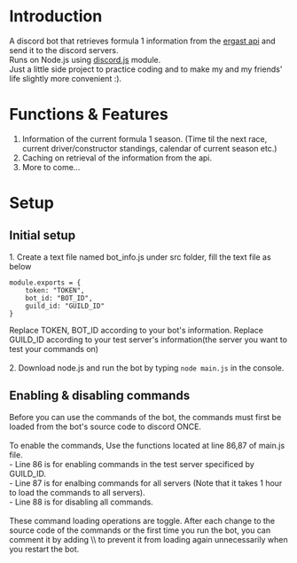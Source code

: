 # Introduction
A discord bot that retrieves formula 1 information from the <a href="http://ergast.com/mrd/">ergast api</a> and send it to the discord servers.<br>
Runs on Node.js using <a href="https://discord.js.org/">discord.js</a> module.<BR>
Just a little side project to practice coding and to make my and my friends' life slightly more convenient :).

# Functions & Features
1. Information of the current formula 1 season. (Time til the next race, current driver/constructor standings, calendar of current season etc.)
2. Caching on retrieval of the information from the api.
3. More to come...

# Setup
<h2>Initial setup</h2>
1. Create a text file named bot_info.js under src folder, fill the text file as below

```
module.exports = {
    token: "TOKEN", 
    bot_id: "BOT_ID",
    guild_id: "GUILD_ID"
}
```

Replace TOKEN, BOT_ID according to your bot's information. Replace GUILD_ID according to your test server's information(the server you want to test your commands on) <BR><BR>
2. Download node.js and run the bot by typing ``node main.js`` in the console.

<h2>Enabling & disabling commands</h2>
Before you can use the commands of the bot, the commands must first be loaded from the bot's source code to discord ONCE.<BR><BR>
To enable the commands, Use the functions located at line 86,87 of main.js file.<BR>
- Line 86 is for enabling commands in the test server specificed by GUILD_ID.<BR>
- Line 87 is for enalbing commands for all servers (Note that it takes 1 hour to load the commands to all servers).<BR>
- Line 88 is for disabling all commands.<BR><BR>
These command loading operations are toggle. After each change to the source code of the commands or the first time you run the bot, you can comment it by adding \\ to prevent it from loading again unnecessarily when you restart the bot.
